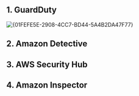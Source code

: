 ## 1. GuardDuty

![{01FEFE5E-2908-4CC7-BD44-5A4B2DA47F77}](https://github.com/user-attachments/assets/37bb45e9-49d9-4046-ab02-7bb780973a18)

## 2. Amazon Detective

## 3. AWS Security Hub

## 4. Amazon Inspector
